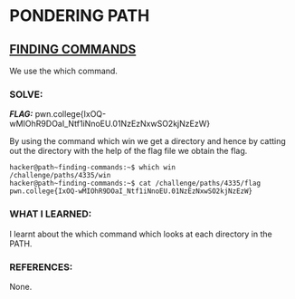 # **PONDERING PATH**
## **<ins>FINDING COMMANDS</ins>**

We use the which command.

### SOLVE: 
***FLAG:***  pwn.college{IxOQ-wMIOhR9DOaI_Ntf1iNnoEU.01NzEzNxwSO2kjNzEzW}

By using the command which win we get a directory and hence by catting out the directory with the help of the flag file we obtain the flag.

```
hacker@path~finding-commands:~$ which win
/challenge/paths/4335/win
hacker@path~finding-commands:~$ cat /challenge/paths/4335/flag
pwn.college{IxOQ-wMIOhR9DOaI_Ntf1iNnoEU.01NzEzNxwSO2kjNzEzW}
```

### WHAT I LEARNED:
I learnt about the which command which looks at each directory in the PATH.

### REFERENCES:
None. 
